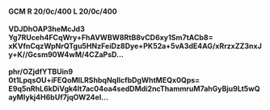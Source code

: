#### GCM R 20/0c/400 L 20/0c/400
**VDJDhOAP3heMcJd3**<br/>**Yg7RUceh4FCqWry+FhAVWBW8RtB8vCD6xy1Sm7tACb8=**<br/>**xKVfnCqzWpNrQTgu5HNzFeiDz8Dye+PK52a+5vA3dE4AG/xRrzxZZ3nxJy+K//Gcsm90W4wM/4CZaPsD...**<br/><br/>
**phr/OZjdfYTBUin9**<br/>**0t1LpqsOU+iFEQoMILRShbqNqIlcfbDgWhtMEQx0Qps=**<br/>**E9q5nRhL6kDiVgk4It7ac04oa4sedDMdi2ncThammruM7ahGyBju9Lt5wQayMIykj4H6bUf7jqOW24el...**